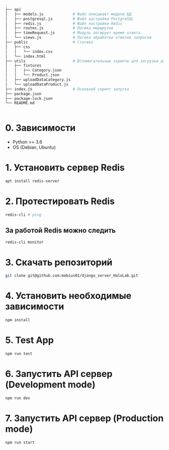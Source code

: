 ```bash
.
├── api
│   ├── models.js             # Файл описывает модели БД
│   ├── postgresql.js         # Файл настройки PostgreSQL
│   ├── redis.js              # Файл настройки Redis
│   ├── routes.js             # Логика маршрутов
│   ├── timeRequest.js        # Модуль логирует время ответа
│   └── views.js              # Логика обработки ответов запросов
├── public                    # Статика
│   ├── css
│   │   └── index.css
│   └── index.html
├── utils                     # Вспомогательные скрипты для загрузки данных в БД
│   ├── fixtures
│   │   ├── Category.json
│   │   └── Product.json
│   ├── uploadDataCategory.js
│   └── uploadDataProduct.js
├── index.js                  # Основной скрипт запуска
├── package.json
├── package-lock.json
└── README.md
 
```

# 0. Зависимости
 * Python >= 3.6
 * OS (Debian, Ubuntu)

# 1. Установить сервер Redis
```bash
apt install redis-server
```
# 2. Протестировать Redis
```bash
redis-cli # ping
```
## За работой Redis можно следить
```bash
redis-cli monitor
```
# 3. Скачать репозиторий 
```bash
git clone git@github.com:mebius01/django_server_HaloLab.git
```
# 4. Установить необходимые зависимости
```bash
npm install
```
# 5. Test App
```bash
npm run test
```
# 6. Запустить API сервер (Development mode)
```bash
npm run dev
```
# 7. Запустить API сервер (Production mode)
```bash
npm run start
```